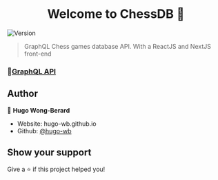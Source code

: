 <h1 align="center">Welcome to ChessDB 👋</h1>
<p>
  <img alt="Version" src="https://img.shields.io/badge/version-0.1-blue.svg?cacheSeconds=2592000" />
</p>

> GraphQL Chess games database API. With a ReactJS and NextJS front-end

<!-- ### 🏠 [Homepage](https://hugo-wb.github.io/ChessDB) -->
### 🧪[GraphQL API](http://35.174.144.128:4000/graphql)



## Author

👤 **Hugo Wong-Berard**

* Website: hugo-wb.github.io
* Github: [@hugo-wb](https://github.com/hugo-wb)

## Show your support

Give a ⭐️ if this project helped you!

<!-- ***
_This README was generated with ❤️ by [readme-md-generator](https://github.com/kefranabg/readme-md-generator)_ -->